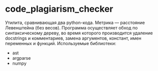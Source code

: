 # code_plagiarism_checker

Утилита, сравнивающая два python-кода. Метрика — расстояние Левенштейна (без весов). Программа осуществляет обход по синтаксическому дереву, во время которого производится удаление docstrings и комментариев, замена аргументов, констант, имен переменных и функций. 
Используемые библиотеки:
* ast
* argparse
* numpy
